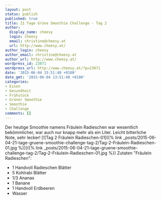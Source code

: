 ```yaml
---
layout: post
status: publish
published: true
title: 21 Tage Grüne Smoothie Challenge - Tag 2
author:
  display_name: cheesy
  login: cheesy
  email: christine@cheesy.at
  url: http://www.cheesy.at/
author_login: cheesy
author_email: christine@cheesy.at
author_url: http://www.cheesy.at/
wordpress_id: 23871
wordpress_url: http://www.cheesy.at/?p=23871
date: '2015-06-04 15:51:40 +0100'
date_gmt: '2015-06-04 13:51:40 +0100'
categories:
- Essen
- Gesundheit
- Frühstück
- Grüner Smoothie
- Smoothie
- Challenge
comments: []
---
```

Der heutige Smoothie namens Fräulein Radieschen war wesentlich bekömmlicher, war auch nur knapp mehr als ein Liter. Leicht bitterliche Note, sehr lecker!
[![Tag 2 Fräulein Radieschen-01]({% link _posts/2015-06-04-21-tage-gruene-smoothie-challenge-tag-2/Tag-2-Fräulein-Radieschen-01.jpg %})]({% link _posts/2015-06-04-21-tage-gruene-smoothie-challenge-tag-2/Tag-2-Fräulein-Radieschen-01.jpg %})
Zutaten "Fräulein Radieschen":
- 1 Handvoll Radieschen Blätter
- 5 Kohlrabi Blätter
- 1/3 Ananas
- 1 Banane
- 1 Handvoll Erdbeeren
- Wasser

